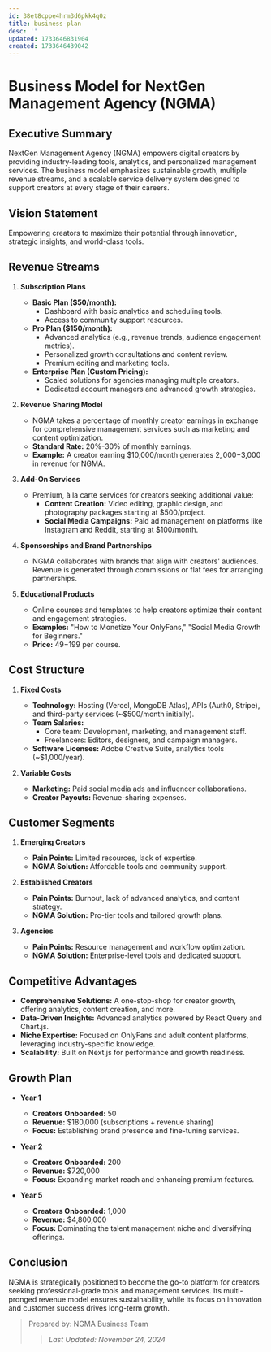 ```yaml
---
id: 38et8cppe4hrm3d6pkk4q0z
title: business-plan
desc: ''
updated: 1733646831904
created: 1733646439042
---
```


# Business Model for NextGen Management Agency (NGMA)

## Executive Summary
NextGen Management Agency (NGMA) empowers digital creators by providing industry-leading tools, analytics, and personalized management services. The business model emphasizes sustainable growth, multiple revenue streams, and a scalable service delivery system designed to support creators at every stage of their careers.

## Vision Statement
Empowering creators to maximize their potential through innovation, strategic insights, and world-class tools.

## Revenue Streams

1. **Subscription Plans**
   - **Basic Plan ($50/month):**
     - Dashboard with basic analytics and scheduling tools.
     - Access to community support resources.
   - **Pro Plan ($150/month):**
     - Advanced analytics (e.g., revenue trends, audience engagement metrics).
     - Personalized growth consultations and content review.
     - Premium editing and marketing tools.
   - **Enterprise Plan (Custom Pricing):**
     - Scaled solutions for agencies managing multiple creators.
     - Dedicated account managers and advanced growth strategies.

2. **Revenue Sharing Model**
   - NGMA takes a percentage of monthly creator earnings in exchange for comprehensive management services such as marketing and content optimization.
   - **Standard Rate:** 20%-30% of monthly earnings.
   - **Example:** A creator earning $10,000/month generates $2,000-$3,000 in revenue for NGMA.

3. **Add-On Services**
   - Premium, à la carte services for creators seeking additional value:
     - **Content Creation:** Video editing, graphic design, and photography packages starting at $500/project.
     - **Social Media Campaigns:** Paid ad management on platforms like Instagram and Reddit, starting at $100/month.

4. **Sponsorships and Brand Partnerships**
   - NGMA collaborates with brands that align with creators' audiences. Revenue is generated through commissions or flat fees for arranging partnerships.

5. **Educational Products**
   - Online courses and templates to help creators optimize their content and engagement strategies.
   - **Examples:** "How to Monetize Your OnlyFans," "Social Media Growth for Beginners."
   - **Price:** $49-$199 per course.

## Cost Structure

1. **Fixed Costs**
   - **Technology:** Hosting (Vercel, MongoDB Atlas), APIs (Auth0, Stripe), and third-party services (~$500/month initially).
   - **Team Salaries:**
     - Core team: Development, marketing, and management staff.
     - Freelancers: Editors, designers, and campaign managers.
   - **Software Licenses:** Adobe Creative Suite, analytics tools (~$1,000/year).

2. **Variable Costs**
   - **Marketing:** Paid social media ads and influencer collaborations.
   - **Creator Payouts:** Revenue-sharing expenses.

## Customer Segments

1. **Emerging Creators**
   - **Pain Points:** Limited resources, lack of expertise.
   - **NGMA Solution:** Affordable tools and community support.

2. **Established Creators**
   - **Pain Points:** Burnout, lack of advanced analytics, and content strategy.
   - **NGMA Solution:** Pro-tier tools and tailored growth plans.

3. **Agencies**
   - **Pain Points:** Resource management and workflow optimization.
   - **NGMA Solution:** Enterprise-level tools and dedicated support.

## Competitive Advantages

- **Comprehensive Solutions:** A one-stop-shop for creator growth, offering analytics, content creation, and more.
- **Data-Driven Insights:** Advanced analytics powered by React Query and Chart.js.
- **Niche Expertise:** Focused on OnlyFans and adult content platforms, leveraging industry-specific knowledge.
- **Scalability:** Built on Next.js for performance and growth readiness.

## Growth Plan

- **Year 1**
  - **Creators Onboarded:** 50
  - **Revenue:** $180,000 (subscriptions + revenue sharing)
  - **Focus:** Establishing brand presence and fine-tuning services.

- **Year 2**
  - **Creators Onboarded:** 200
  - **Revenue:** $720,000
  - **Focus:** Expanding market reach and enhancing premium features.

- **Year 5**
  - **Creators Onboarded:** 1,000
  - **Revenue:** $4,800,000
  - **Focus:** Dominating the talent management niche and diversifying offerings.

## Conclusion
NGMA is strategically positioned to become the go-to platform for creators seeking professional-grade tools and management services. Its multi-pronged revenue model ensures sustainability, while its focus on innovation and customer success drives long-term growth.

> Prepared by: NGMA Business Team
>> *Last Updated: November 24, 2024*
 